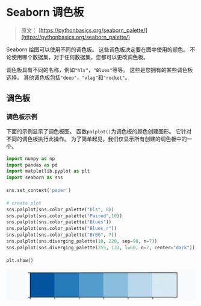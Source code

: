 # Seaborn 调色板

> 原文： [https://pythonbasics.org/seaborn_palette/](https://pythonbasics.org/seaborn_palette/)

Seaborn 绘图可以使用不同的调色板。 这些调色板决定要在图中使用的颜色。 不论使用哪个数据集，对于任何数据集，您都可以更改调色板。

调色板具有不同的名称，例如`"hls"`，`"Blues"`等等。 这些是您拥有的某些调色板选择。 其他调色板包括`"deep"`，`"vlag"`和`"rocket"`。



## 调色板

### 调色板示例

下面的示例显示了调色板图。 函数`palplot()`为调色板的颜色创建图形。 它针对不同的调色板执行此操作。 为了简单起见，我们仅显示所有创建的调色板中的一个。

```py
import numpy as np
import pandas as pd
import matplotlib.pyplot as plt
import seaborn as sns

sns.set_context('paper')

# create plot
sns.palplot(sns.color_palette("hls", 8))
sns.palplot(sns.color_palette("Paired",10))
sns.palplot(sns.color_palette("Blues"))
sns.palplot(sns.color_palette("Blues_r"))
sns.palplot(sns.color_palette("BrBG", 7))
sns.palplot(sns.diverging_palette(10, 220, sep=90, n=7))
sns.palplot(sns.diverging_palette(255, 133, l=60, n=7, center="dark"))

plt.show()

```

![palette](img/e5ee18911b65ea9d00f3340672ad956c.jpg)